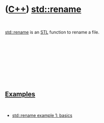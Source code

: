 



 

 

 

 

 

([C++](Cpp.htm)) [std::rename](CppRename.htm)
=============================================

 

[std::rename](CppRename.htm) is an [STL](CppStl.htm) function to rename
a file.

 

 

 

 

 

[Examples](CppExample.htm)
--------------------------

 

-   [std::rename example 1: basics](CppRenameExample1.htm)

 

 

 

 

 





 



